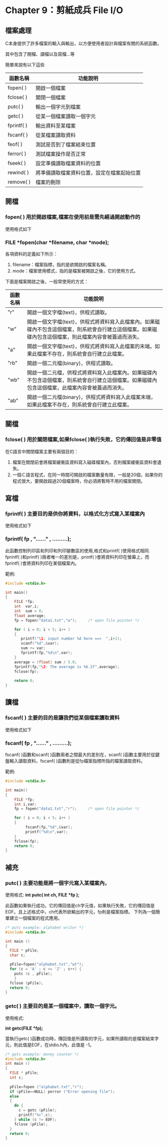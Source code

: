 # Chapter 9：剪紙成兵 File I/O
## 檔案處理

C本身提供了許多檔案的輸入與輸出，以方便使用者設計與檔案有關的系統函數。

其中包含了開檔、讀檔以及寫檔...等

簡單來說有以下這些

| 函數名稱  | 功能說明 |
|-------|------|
|fopen( )|開啟一個檔案|
|fclose( )|關閉一個檔案|
|putc( )|輸出一個字元到檔案|
|getc( )|從某一個檔案讀取一個字元|
|fprintf( )|輸出資料至某檔案|
|fscanf( )|從某檔案讀取資料|
|feof( )|測試是否到了檔案結束位置|
|ferror( )|測試檔案操作是否正常|
|fseek( )|設定準備讀取檔案資料的位置|
|rewind( )|將準備讀取檔案資料位置，設定在檔案起始位置|
|remove( )|檔案的刪除|


## 開檔

### fopen( ) 用於開啟檔案,檔案在使用前是需先經過開啟動作的

使用格式如下

### **FILE  \*fopen(char  \*filename, char  \*mode);**


各項資料的定義如下所示：
 
1. filename：檔案指標，指的是欲開啟的檔案名稱。
2. mode：檔案使用模式，指的是檔案被開啟之後，它的使用方式。
 
下面是檔案開啟之後，一般常使用的方式：

| 函數名稱  | 功能說明 |
|-------|------|
|"r"|開啟一個文字檔(text)，供程式讀取。|
|"w"|開啟一個文字檔(text)，供程式將資料寫入此檔案內。如果磁碟內不包含這個檔案，則系統會自行建立這個檔案。如果磁碟內包含這個檔案，則此檔案內容會被蓋過而消失。|
|"a"|開啟一個文字檔(text)，供程式將資料寫入此檔案的末端。如果此檔案不存在，則系統會自行建立此檔案。|
|"rb"|開啟一個二元檔(binary)，供程式讀取。|
|"wb"|開啟一個二元檔，供程式將資料寫入此檔案內。如果磁碟內不包含這個檔案，則系統會自行建立這個檔案。如果磁碟內包含這個檔案，此檔案內容會被蓋過而消失。|
|"ab"|開啟一個二元檔(binary)，供程式將資料寫入此檔案末端，如果此檔案不存在，則系統會自行建立此檔案。|


## 關檔

### fclose( ) 用於關閉檔案,如果fclose( )執行失敗，它的傳回值是非零值

在C語言中關閉檔案主要有兩個目的：
1. 檔案在關閉前會將檔案緩衝區資料寫入磁碟檔案內，否則檔案緩衝區資料會遺失。
2. 一個Ｃ語言程式，在同一時間可開啟的檔案數量有限，一般是20個，如果你的程式很大，要開啟超過20個檔案時，你必須將暫時不用的檔案關閉。
 
## 寫檔

###  fprintf( ) 主要目的是供你將資料，以格式化方式寫入某檔案內

使用格式如下

### **fprintf( fp ,  "……" , ………);**

此函數控制列印區和列印和列印變數區的使用,格式和printf( )使用格式相同. fprintf( )和printf( )兩者唯一的差別是，printf( )會將資料列印在螢幕上，而fprintf( )會將資料列印在某個檔案內。

範例:
```C
#include <stdio.h>

int main()
{
    FILE *fp;
    int  var,i;
    int  sum = 0;
    float average;
    fp = fopen("data1.txt","w");     /* open file pointer */

    for ( i = 0; i < 5; i++ )
    {
       printf("\1: input number %d here ==>  ",i+1);
       scanf("%d",&var);
       sum += var;
       fprintf(fp,"%d\n",var);
    }
    average = (float) sum / 5.0;
    fprintf(fp,"\2: The average is %6.2f",average);
    fclose(fp);
    
    return 0; 
}
```

## 讀檔

### fscanf( ) 主要的目的是讓我們從某個檔案讀取資料

使用格式如下

### **fscanf( fp ,  "……" , ………);**

fscanf( )函數和scanf( )函數兩者之間最大的差別在，scanf( )函數主要用於從鍵盤輸入讀取資料，fscanf( )函數則是從fp檔案指標所指的檔案讀取資料。

範例:
```C
#include <stdio.h>

int main()
{
    FILE *fp;
    int i,var;
    fp = fopen("data1.txt","r");     /* open file pointer */

    for ( i = 0; i < 5; i++ )
    {
         fscanf(fp,"%d",&var);
         printf("%d\n",var);
    }
    fclose(fp);
    return 0;
}
```

## 補充

### putc( ) 主要功能是將一個字元寫入某檔案內，
使用格式:
**int putc( int ch, FILE \*fp );**

此函數如果執行成功，它的傳回值是ch字元值，如果執行失敗，它的傳回值是EOF。且上述格式中，ch代表所欲輸出的字元，fp則是檔案指標。
下列為一個簡單建立一個檔案的程式應用。

```C
/* putc example: alphabet writer */
#include <stdio.h>

int main ()
{
  FILE * pFile;
  char c;

  pFile=fopen("alphabet.txt","wt");
  for (c = 'A' ; c <= 'Z' ; c++) {
    putc (c , pFile);
    }
  fclose (pFile);
  return 0;
}
```

### getc( ) 主要目的是某一個檔案中，讀取一個字元。

使用格式:

**int  getc(FILE  \*fp);**
 
 
當執行getc( )函數成功時，傳回值是所讀取的字元，如果所讀取的是檔案結束字元，則此值是EOF，在stdio.h內，此值是 -1。

```C
/* getc example: money counter */
#include <stdio.h>
int main ()
{
  FILE * pFile;
  int c;
  
  pFile=fopen ("alphabet.txt","r");
  if (pFile==NULL) perror ("Error opening file");
  else
  {
    do {
      c = getc (pFile);
      printf("%c",c);
    } while (c != EOF);
    fclose (pFile);
  }
  return 0;
}
```
